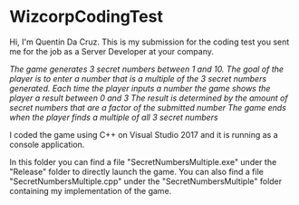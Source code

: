 # WizcorpCodingTest

Hi, I'm Quentin Da Cruz. This is my submission for the coding test you sent me for the job as a Server Developer at your company.

*The game generates 3 secret numbers between 1 and 10.
The goal of the player is to enter a number that is a multiple of the 3 secret numbers generated.
Each time the player inputs a number the game shows the player a result between 0 and 3
The result is determined by the amount of secret numbers that are a factor of the submitted number
The game ends when the player finds a multiple of all 3 secret numbers*

I coded the game using C++ on Visual Studio 2017 and it is running as a console application. 

In this folder you can find a file "SecretNumbersMultiple.exe" under the "Release" folder to directly launch the game.
You can also find a file "SecretNumbersMultiple.cpp" under the "SecretNumbersMultiple" folder containing my implementation of the game.
